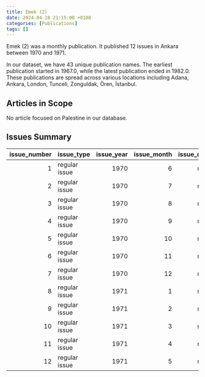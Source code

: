 ```yaml
---
title: Emek (2)
date: 2024-04-18 21:15:00 +0100
categories: [Publications]
tags: []
---
```


Emek (2) was a monthly publication. It published 12 issues in Ankara between 1970 and 1971.

In our dataset, we have 43 unique publication names. The earliest publication started in 1967.0, while the latest publication ended in 1982.0. These publications are spread across various locations including Adana, Ankara, London, Tunceli, Zonguldak, Ören, İstanbul.

## Articles in Scope

No article focused on Palestine in our database.

## Issues Summary

|   issue_number | issue_type    |   issue_year |   issue_month |   issue_day |
|---------------:|:--------------|-------------:|--------------:|------------:|
|              1 | regular issue |         1970 |             6 |         nan |
|              2 | regular issue |         1970 |             7 |         nan |
|              3 | regular issue |         1970 |             8 |         nan |
|              4 | regular issue |         1970 |             9 |         nan |
|              5 | regular issue |         1970 |            10 |         nan |
|              6 | regular issue |         1970 |            11 |         nan |
|              7 | regular issue |         1970 |            12 |         nan |
|              8 | regular issue |         1971 |             1 |         nan |
|              9 | regular issue |         1971 |             2 |         nan |
|             10 | regular issue |         1971 |             3 |         nan |
|             11 | regular issue |         1971 |             4 |         nan |
|             12 | regular issue |         1971 |             5 |         nan |